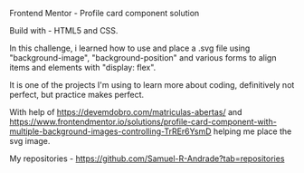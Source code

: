 Frontend Mentor - Profile card component solution

Build with - HTML5 and CSS.

In this challenge, i learned how to use and place a .svg file using "background-image", "background-position" and various forms to align items and elements with "display: flex".

It is one of the projects I'm using to learn more about coding, definitively not perfect, but practice makes perfect.

With help of https://devemdobro.com/matriculas-abertas/ and https://www.frontendmentor.io/solutions/profile-card-component-with-multiple-background-images-controlling-TrREr6YsmD helping me place the svg image.

My repositories - https://github.com/Samuel-R-Andrade?tab=repositories